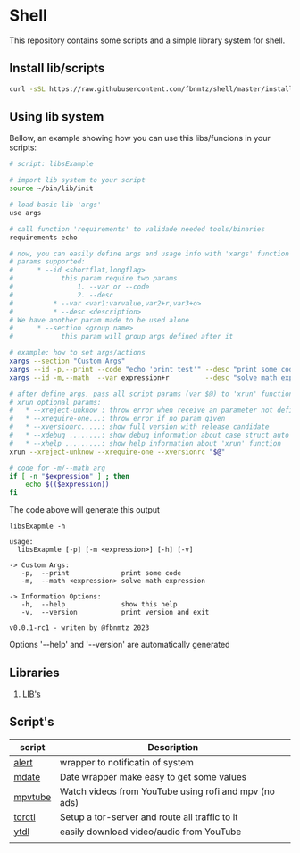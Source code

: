 <!--
 ############################################################################
 Project: shell (none)
 File...: readme.md
 Created: Friday, 2022/12/30 - 04:54:21
 Author.: @fbnmtz, (fabiano.matoz@gmail.com)
 ~·~·~·~·~·~·~·~·~·~·~·~·~~·~·~·~·~·~·~·~·~·~·~·~·~~·~·~·~·~·~~·~·~·~·~·~·~·~
 Last Modified: Sunday, 2023/01/08 - 14:42:55
 Modified By..: @fbnmtz, (fabiano.matoz@gmail.com)
 ~·~·~·~·~·~·~·~·~·~·~·~·~~·~·~·~·~·~·~·~·~·~·~·~·~~·~·~·~·~·~~·~·~·~·~·~·~·~
 Version: 0.0.11.168
 ~·~·~·~·~·~·~·~·~·~·~·~·~~·~·~·~·~·~·~·~·~·~·~·~·~~·~·~·~·~·~~·~·~·~·~·~·~·~
 Description: 
  >
 ############################################################################
 HISTORY:
-->

# Shell

This repository contains some scripts and a simple library system for shell.

## Install lib/scripts

```bash
curl -sSL https://raw.githubusercontent.com/fbnmtz/shell/master/install-shell | bash 

```

## Using lib system

Bellow, an example showing how you can use this libs/funcions in your scripts:

```bash
# script: libsExample

# import lib system to your script
source ~/bin/lib/init  

# load basic lib 'args'
use args

# call function 'requirements' to validade needed tools/binaries 
requirements echo

# now, you can easily define args and usage info with 'xargs' function
# params supported:
#      * --id <shortflat,longflag>
#            this param require two params 
#                1. --var or --code
#                2. --desc
#          * --var <var1:varvalue,var2+r,var3+o>
#          * --desc <description>
# We have another param made to be used alone 
#      * --section <group name>
#            this param will group args defined after it

# example: how to set args/actions
xargs --section "Custom Args"
xargs --id -p,--print --code "echo 'print test'" --desc "print some code"
xargs --id -m,--math  --var expression+r         --desc "solve math expression" 

# after define args, pass all script params (var $@) to 'xrun' function 
# xrun optional params:
#   * --xreject-unknow : throw error when receive an parameter not defined with 'xargs'
#   * --xrequire-one...: throw error if no param given
#   * --xversionrc.....: show full version with release candidate
#   * --xdebug ........: show debug information about case struct auto generated by function 'xrun'
#   * --xhelp .........: show help information about 'xrun' function
xrun --xreject-unknow --xrequire-one --xversionrc "$@"

# code for -m/--math arg
if [ -n "$expression" ] ; then
    echo $(($expression))
fi

```

The code above will generate this output

```
libsExapmle -h

usage:
  libsExapmle [-p] [-m <expression>] [-h] [-v]

-> Custom Args:
   -p,  --print             print some code
   -m,  --math <expression> solve math expression

-> Information Options:
   -h,  --help              show this help
   -v,  --version           print version and exit

v0.0.1-rc1 - writen by @fbnmtz 2023

```

Options '--help' and '--version' are automatically generated

## Libraries

1. [LIB&#39;s](./lib/readme.md)

## Script's

| script                  | Description                                           |
| ----------------------- | ----------------------------------------------------- |
| [alert](docs/alert.md)     | wrapper to notificatin of system                      |
| [mdate](docs/mdate.md)     | Date wrapper make easy to get some values             |
| [mpvtube](docs/mpvtube.md) | Watch videos from YouTube using rofi and mpv (no ads) |
| [torctl](docs/torctl.md)   | Setup a tor-server and route all traffic to it        |
| [ytdl](docs/ytdl.md)       | easily download video/audio from YouTube              |
|                         |                                                       |
